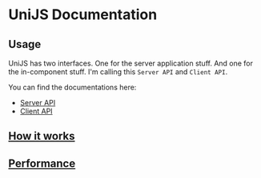 # UniJS Documentation

## Usage

UniJS has two interfaces. One for the server application stuff. And one for the in-component stuff. I'm calling this `Server API` and `Client API`.

You can find the documentations here:

* [Server API](ServerAPI.md)
* [Client API](ClientAPI.md)

## [How it works](HowItWorks.md)

## [Performance](Performance.md)
